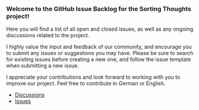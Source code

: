 ### Welcome to the GitHub Issue Backlog for the Sorting Thoughts project! 

Here you will find a list of all open and closed issues, as well as any ongoing discussions related to the project. 

I highly value the input and feedback of our community, and encourage you to submit any issues or suggestions you may have. Please be sure to search for existing issues before creating a new one, and follow the issue template when submitting a new issue. 

I appreciate your contributions and look forward to working with you to improve our project. Feel free to contribute in German or English.

- [Discussions](https://github.com/sortingthoughts/backlog/discussions)
- [Issues](https://github.com/sortingthoughts/backlog/issues)

